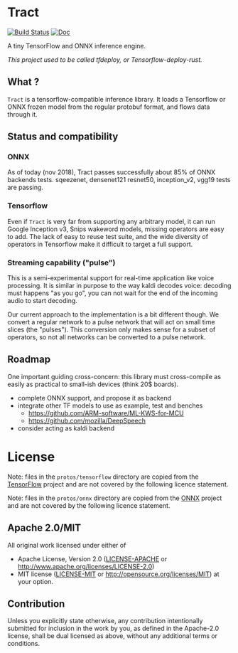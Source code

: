 # Tract

[![Build Status](https://travis-ci.org/kali/tract.svg?branch=master)](https://travis-ci.org/kali/tract)
[![Doc](https://docs.rs/mio/badge.svg)](https://docs.rs/tract-core)

A tiny TensorFlow and ONNX inference engine.

_This project used to be called tfdeploy, or Tensorflow-deploy-rust._

## What ?

`Tract` is a tensorflow-compatible inference library. It loads a Tensorflow
or ONNX frozen model from the regular protobuf format, and flows data through
it.

## Status and compatibility

### ONNX

As of today (nov 2018), Tract passes successfully about 85% of ONNX backends
tests. sqeezenet, densenet121 resnet50, inception_v2, vgg19 tests are passing.

### Tensorflow

Even if `Tract` is very far from supporting any arbitrary model, it can run
Google Inception v3, Snips wakeword models, missing operators are easy
to add. The lack of easy to reuse test suite, and the wide diversity of 
operators in Tensorflow make it difficult to target a full support.

### Streaming capability ("pulse")

This is a semi-experimental support for real-time application like voice
processing. It is similar in purpose to the way kaldi decodes voice: decoding
must happens "as you go", you can not wait for the end of the incoming audio
to start decoding.

Our current approach to the implementation is a bit different though. We
convert a regular network to a pulse network that will act on small time
slices (the "pulses"). This conversion only makes sense for a subset of 
operators, so not all networks can be converted to a pulse network.

## Roadmap

One important guiding cross-concern: this library must cross-compile as
easily as practical to small-ish devices (think 20$ boards).

* complete ONNX support, and propose it as backend
* integrate other TF models to use as example, test and benches
    * https://github.com/ARM-software/ML-KWS-for-MCU
    * https://github.com/mozilla/DeepSpeech
* consider acting as kaldi backend

# License

Note: files in the `protos/tensorflow` directory are copied from the
[TensorFlow](https://github.com/tensorflow/tensorflow) project and are not
covered by the following licence statement.

Note: files in the `protos/onnx` directory are copied from the
[ONNX](https://github.com/onnx/onnx) project and are not
covered by the following licence statement.

## Apache 2.0/MIT

All original work licensed under either of
 * Apache License, Version 2.0 ([LICENSE-APACHE](LICENSE-APACHE) or http://www.apache.org/licenses/LICENSE-2.0)
 * MIT license ([LICENSE-MIT](LICENSE-MIT) or http://opensource.org/licenses/MIT)
     at your option.

## Contribution

Unless you explicitly state otherwise, any contribution intentionally submitted
for inclusion in the work by you, as defined in the Apache-2.0 license, shall
be dual licensed as above, without any additional terms or conditions.

